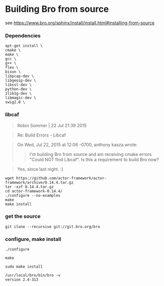 # Building Bro from source

see https://www.bro.org/sphinx/install/install.html#installing-from-source

### Dependencies

```
apt-get install \
cmake \
make \
gcc \
g++ \
flex \
bison \
libpcap-dev \
libgeoip-dev \
libssl-dev \
python-dev \
zlib1g-dev \
libmagic-dev \
swig2.0 \
```

### libcaf

> Robin Sommer | 22 Jul 21:39 2015

> Re: Build Errors - Libcaf

> On Wed, Jul 22, 2015 at 12:06 -0700, anthony kasza wrote:
>> I'm building Bro from source and am receiving cmake errors "Could NOT find
>> Libcaf". Is this a requirement to build Bro now?

>Yes, since last night. :)

```
wget https://github.com/actor-framework/actor-framework/archive/0.14.4.tar.gz
tar -xzf 0.14.4.tar.gz
cd actor-framework-0.14.4/
./configure --no-examples
make
make install
```

### get the source
```
git clone --recursive git://git.bro.org/bro
```


### configure, make install



```
./configure
```

```
make
```

```
sudo make install
```

```
/usr/local/bro/bin/bro -v
version 2.4-313
```
